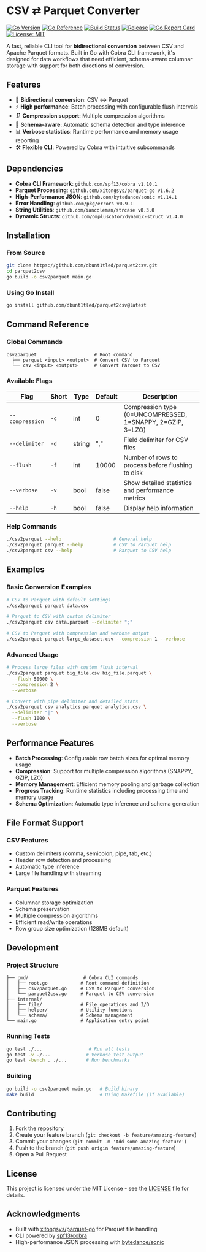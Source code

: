 # CSV ⇄ Parquet Converter

[![Go Version](https://img.shields.io/badge/go-1.25+-blue?logo=go)](https://golang.org/)
[![Go Reference](https://pkg.go.dev/badge/github.com/dbunt1tled/parquet2csv.svg)](https://pkg.go.dev/github.com/dbunt1tled/parquet2csv)
[![Build Status](https://github.com/dbunt1tled/parquet2csv/workflows/Build/badge.svg)](https://github.com/dbunt1tled/parquet2csv/actions)
[![Release](https://img.shields.io/github/v/release/dbunt1tled/parquet2csv)](https://github.com/dbunt1tled/parquet2csv/releases)
[![Go Report Card](https://goreportcard.com/badge/github.com/dbunt1tled/parquet2csv)](https://goreportcard.com/report/github.com/dbunt1tled/parquet2csv)
[![License: MIT](https://img.shields.io/badge/License-MIT-yellow.svg)](https://opensource.org/licenses/MIT)

A fast, reliable CLI tool for **bidirectional conversion** between CSV and Apache Parquet formats. Built in Go with Cobra CLI framework, it's designed for data workflows that need efficient, schema-aware columnar storage with support for both directions of conversion.

## Features

- 🔄 **Bidirectional conversion**: CSV ↔ Parquet
- ⚡ **High performance**: Batch processing with configurable flush intervals
- 🗜️ **Compression support**: Multiple compression algorithms
- 🎯 **Schema-aware**: Automatic schema detection and type inference
- 📊 **Verbose statistics**: Runtime performance and memory usage reporting
- 🛠️ **Flexible CLI**: Powered by Cobra with intuitive subcommands

## Dependencies

- **Cobra CLI Framework**: `github.com/spf13/cobra v1.10.1`
- **Parquet Processing**: `github.com/xitongsys/parquet-go v1.6.2`
- **High-Performance JSON**: `github.com/bytedance/sonic v1.14.1`
- **Error Handling**: `github.com/pkg/errors v0.9.1`
- **String Utilities**: `github.com/iancoleman/strcase v0.3.0`
- **Dynamic Structs**: `github.com/ompluscator/dynamic-struct v1.4.0`

## Installation

### From Source
```bash
git clone https://github.com/dbunt1tled/parquet2csv.git
cd parquet2csv
go build -o csv2parquet main.go
```

### Using Go Install
```bash
go install github.com/dbunt1tled/parquet2csv@latest
```

## Command Reference

### Global Commands
```
csv2parquet                     # Root command
  ├── parquet <input> <output>  # Convert CSV to Parquet
  └── csv <input> <output>      # Convert Parquet to CSV
```

### Available Flags

| Flag | Short | Type | Default | Description |
|------|-------|------|---------|-------------|
| `--compression` | `-c` | int | 0 | Compression type (0=UNCOMPRESSED, 1=SNAPPY, 2=GZIP, 3=LZO) |
| `--delimiter` | `-d` | string | "," | Field delimiter for CSV files |
| `--flush` | `-f` | int | 10000 | Number of rows to process before flushing to disk |
| `--verbose` | `-v` | bool | false | Show detailed statistics and performance metrics |
| `--help` | `-h` | bool | false | Display help information |

### Help Commands
```bash
./csv2parquet --help                   # General help
./csv2parquet parquet --help           # CSV to Parquet help
./csv2parquet csv --help               # Parquet to CSV help
```

## Examples

### Basic Conversion Examples
```bash
# CSV to Parquet with default settings
./csv2parquet parquet data.csv

# Parquet to CSV with custom delimiter
./csv2parquet csv data.parquet --delimiter ";"

# CSV to Parquet with compression and verbose output
./csv2parquet parquet large_dataset.csv --compression 1 --verbose
```

### Advanced Usage
```bash
# Process large files with custom flush interval
./csv2parquet parquet big_file.csv big_file.parquet \
  --flush 50000 \
  --compression 2 \
  --verbose

# Convert with pipe delimiter and detailed stats
./csv2parquet csv analytics.parquet analytics.csv \
  --delimiter "|" \
  --flush 1000 \
  --verbose
```

## Performance Features

- **Batch Processing**: Configurable row batch sizes for optimal memory usage
- **Compression**: Support for multiple compression algorithms (SNAPPY, GZIP, LZO)
- **Memory Management**: Efficient memory pooling and garbage collection
- **Progress Tracking**: Runtime statistics including processing time and memory usage
- **Schema Optimization**: Automatic type inference and schema generation

## File Format Support

### CSV Features
- Custom delimiters (comma, semicolon, pipe, tab, etc.)
- Header row detection and processing
- Automatic type inference
- Large file handling with streaming

### Parquet Features
- Columnar storage optimization
- Schema preservation
- Multiple compression algorithms
- Efficient read/write operations
- Row group size optimization (128MB default)

## Development

### Project Structure
```
├── cmd/                    # Cobra CLI commands
│   ├── root.go            # Root command definition
│   ├── csv2parquet.go     # CSV to Parquet conversion
│   └── parquet2csv.go     # Parquet to CSV conversion
├── internal/
│   ├── file/              # File operations and I/O
│   ├── helper/            # Utility functions
│   └── schema/            # Schema management
└── main.go                # Application entry point
```

### Running Tests
```bash
go test ./...                 # Run all tests
go test -v ./...             # Verbose test output
go test -bench . ./...       # Run benchmarks
```

### Building
```bash
go build -o csv2parquet main.go   # Build binary
make build                        # Using Makefile (if available)
```

## Contributing

1. Fork the repository
2. Create your feature branch (`git checkout -b feature/amazing-feature`)
3. Commit your changes (`git commit -m 'Add some amazing feature'`)
4. Push to the branch (`git push origin feature/amazing-feature`)
5. Open a Pull Request

## License

This project is licensed under the MIT License - see the [LICENSE](LICENSE) file for details.

## Acknowledgments

- Built with [xitongsys/parquet-go](https://github.com/xitongsys/parquet-go) for Parquet file handling
- CLI powered by [spf13/cobra](https://github.com/spf13/cobra)
- High-performance JSON processing with [bytedance/sonic](https://github.com/bytedance/sonic)